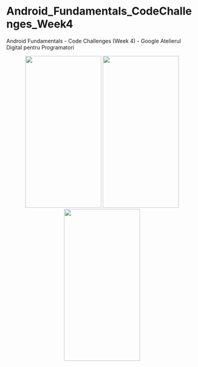 # Android_Fundamentals_CodeChallenges_Week4
Android Fundamentals - Code Challenges (Week 4) - Google Atelierul Digital pentru Programatori
<br />
<p align="center">
    <img src="https://i.imgur.com/qychKEB.jpg" width="200" height="400"/>
    <img src="https://i.imgur.com/MdcwxBD.jpg" width="200" height="400"/>
    <img src="https://i.imgur.com/dTIjQ1d.jpg" width="200" height="400"/>
</p>
